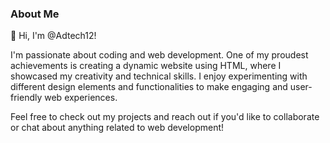 ### About Me

👋 Hi, I'm @Adtech12!

I'm passionate about coding and web development. One of my proudest achievements is creating a dynamic website using HTML, where I showcased my creativity and technical skills. I enjoy experimenting with different design elements and functionalities to make engaging and user-friendly web experiences.

Feel free to check out my projects and reach out if you'd like to collaborate or chat about anything related to web development!
